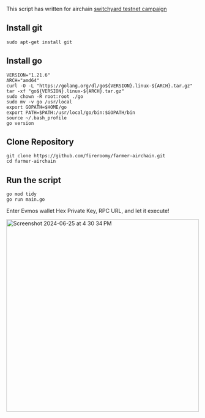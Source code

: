 This script has written for airchain [switchyard testnet campaign](https://paragraph.xyz/@sarox.eth/airchain-rollup?referrer=0xbefEf0FE13B9bD398A88DAB74CCd62099C51333C)

## Install git

```
sudo apt-get install git
```

## Install go

```
VERSION="1.21.6"
ARCH="amd64"
curl -O -L "https://golang.org/dl/go${VERSION}.linux-${ARCH}.tar.gz"
tar -xf "go${VERSION}.linux-${ARCH}.tar.gz"
sudo chown -R root:root ./go
sudo mv -v go /usr/local
export GOPATH=$HOME/go
export PATH=$PATH:/usr/local/go/bin:$GOPATH/bin
source ~/.bash_profile
go version
```

## Clone Repository

```
git clone https://github.com/fireroomy/farmer-airchain.git
cd farmer-airchain
```

## Run the script
```
go mod tidy
go run main.go
```

Enter Evmos wallet Hex Private Key, RPC URL, and let it execute!

<img width="503" alt="Screenshot 2024-06-25 at 4 30 34 PM" src="https://github.com/sarox0987/evmos-farmer/assets/153465797/a858ebd2-4045-4e28-bdb5-e5c1fe6ab788">




